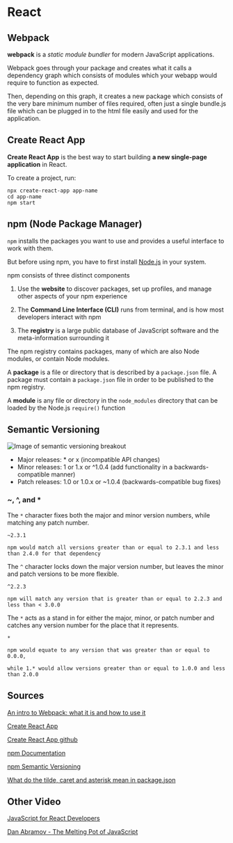 # React

## Webpack

**webpack** is a _static module bundler_ for modern JavaScript applications.

Webpack goes through your package and creates what it calls a dependency graph which consists of modules which your webapp would require to function as expected.

Then, depending on this graph, it creates a new package which consists of the very bare minimum number of files required, often just a single bundle.js file which can be plugged in to the html file easily and used for the application.

## Create React App

**Create React App** is the best way to start building **a new single-page application** in React.

To create a project, run:

```
npx create-react-app app-name
cd app-name
npm start
```

## npm (Node Package Manager)

`npm` installs the packages you want to use and provides a useful interface to work with them.

But before using npm, you have to first install [Node.js](https://nodejs.org/en/) in your system.

npm consists of three distinct components

1. Use the **website** to discover packages, set up profiles, and manage other aspects of your npm experience

2. The **Command Line Interface (CLI)** runs from terminal, and is how most developers interact with npm

3. The **registry** is a large public database of JavaScript software and the meta-information surrounding it

The npm registry contains packages, many of which are also Node modules, or contain Node modules.

A **package** is a file or directory that is described by a `package.json` file. A package must contain a `package.json` file in order to be published to the npm registry.

A **module** is any file or directory in the `node_modules` directory that can be loaded by the Node.js `require()` function

## Semantic Versioning

![Image of semantic versioning breakout](https://media.geeksforgeeks.org/wp-content/uploads/semver.png)

- Major releases: \* or x (incompatible API changes)
- Minor releases: 1 or 1.x or ^1.0.4 (add functionality in a backwards-compatible manner)
- Patch releases: 1.0 or 1.0.x or ~1.0.4 (backwards-compatible bug fixes)

### ~, ^, and \*

The `*` character fixes both the major and minor version numbers, while matching any patch number.

```
~2.3.1

npm would match all versions greater than or equal to 2.3.1 and less than 2.4.0 for that dependency
```

The `^` character locks down the major version number, but leaves the minor and patch versions to be more flexible.

```
^2.2.3

npm will match any version that is greater than or equal to 2.2.3 and less than < 3.0.0
```

The `*` acts as a stand in for either the major, minor, or patch number and catches any version number for the place that it represents.

```
*

npm would equate to any version that was greater than or equal to 0.0.0,

while 1.* would allow versions greater than or equal to 1.0.0 and less than 2.0.0
```

## Sources

[An intro to Webpack: what it is and how to use it](https://www.freecodecamp.org/news/an-intro-to-webpack-what-it-is-and-how-to-use-it-8304ecdc3c60/)

[Create React App](https://create-react-app.dev/)

[Create React App github](https://github.com/facebook/create-react-app#create-react-app--)

[npm Documentation](https://docs.npmjs.com/)

[npm Semantic Versioning](https://docs.npmjs.com/about-semantic-versioning)

[What do the tilde, caret and asterisk mean in package.json](https://gunnariauvinen.com/what-do-the-tilde-carrot-and-asterick-mean-in-package-dot-json/)

## Other Video

[JavaScript for React Developers](https://www.youtube.com/watch?v=NCwa_xi0Uuc&list=PLz1o23UtsUF_wnaN_dPyT7tEGKRvXkZuR&index=3&t=0s)

[Dan Abramov - The Melting Pot of JavaScript](https://www.youtube.com/watch?v=G39lKaONAlA)
